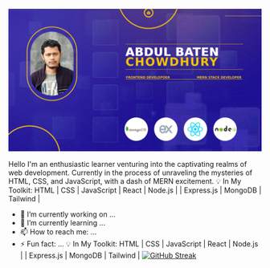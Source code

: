 ![alt text](https://github.com/Abdul-Baten-Chy/Abdul-Baten-Chy/blob/main/git_banner.jpg?raw=true)

Hello I'm an enthusiastic learner venturing into the captivating realms of web development. Currently in the process of unraveling the mysteries of HTML, CSS, and JavaScript, with a dash of MERN excitement.
💡 In My Toolkit: HTML | CSS | JavaScript | React  | Node.js | | Express.js | MongoDB | Tailwind |
- 🔭 I’m currently working on ...
- 🌱 I’m currently learning ...
- 📫 How to reach me: ...
- ⚡ Fun fact: ...
💡 In My Toolkit: HTML | CSS | JavaScript | React  | Node.js | | Express.js | MongoDB | Tailwind |
[![GitHub Streak](https://github-readme-streak-stats.herokuapp.com?user=Abdul-Baten-Chy&theme=vue-dark&card_width=1280)](https://git.io/streak-stats)




